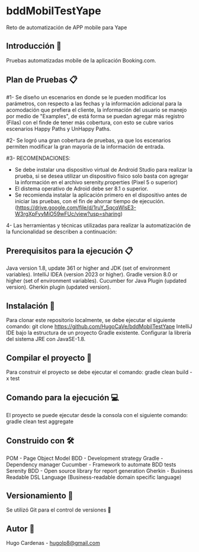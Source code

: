 # bddMobilTestYape
Reto de automatización de APP mobile para Yape

## Introducción 🚀

Pruebas automatizadas mobile de la aplicación Booking.com.

## Plan de Pruebas 📋
#1- Se diseño un escenarios en donde se le pueden modificar los parámetros, con respecto a las fechas y la información adicional para la acomodación que prefiera el cliente, la información del usuario se manejo por medio de "Examples", de está forma se puedan agregar más registro (Filas) 
con el finde de tener más cobertura, con esto se cubre varios escenarios Happy Paths y UnHappy Paths.

#2- Se logró una gran cobertura de pruebas, ya que los escenarios permiten modificar la gran mayoría de la información de entrada.

#3- RECOMENDACIONES:
  - Se debe instalar una dispositivo virtual de Android Studio para realizar la prueba, si se desea utilizar un dispositivo fisico solo basta con agregar la información en el archivo serenity.properties (Pixel 5 o superior)
  - El distema operativo de Adroid debe ser 8.1 o superior.
  - Se recomienda instalar la aplicación primero en el dispositivo antes de iniciar las pruebas, con el fin de ahorrar tiempo de ejecución. (https://drive.google.com/file/d/1ruY_5qcqWlsE3-W3rgXpFyyMiO59wFUc/view?usp=sharing)

4- Las herramientas y técnicas utilizadas para realizar la automatización de la funcionalidad se describen a continuación:

## Prerequisitos para la ejecución 📋

Java version 1.8, update 361 or higher and JDK (set of environment variables).
IntelliJ IDEA (version 2023 or higher).
Gradle version 8.0 or higher (set of environment variables).
Cucumber for Java Plugin (updated version).
Gherkin plugin (updated version).

## Instalación 🔧

Para clonar este repositorio localmente, se debe ejecutar el siguiente comando: git clone https://github.com/HugoCaVe/bddMobilTestYape
IntelliJ IDE bajo la estructura de un proyecto Gradle existente.
Configurar la librería del sistema JRE con JavaSE-1.8.

## Compilar el proyecto 🔨

Para construir el proyecto se debe ejecutar el comando: gradle clean build -x test

## Comando para la ejecución 💻

El proyecto se puede ejecutar desde la consola con el siguiente comando: gradle clean test aggregate

## Construido con 🛠

POM - Page Object Model
BDD - Development strategy
Gradle - Dependency manager
Cucumber - Framework to automate BDD tests
Serenity BDD - Open source library for report generation
Gherkin - Business Readable DSL Language (Business-readable domain specific language)

## Versionamiento 📌

Se utilizó Git para el control de versiones 🔀

## Autor 👨

Hugo Cardenas - hugolp8@gmail.com

